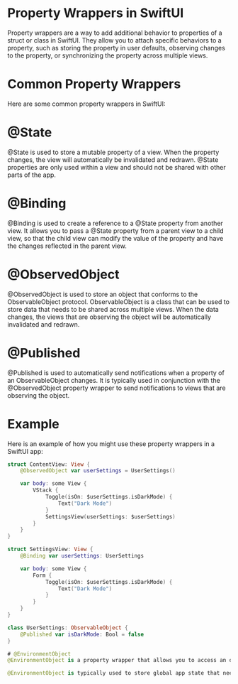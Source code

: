 # Property Wrappers in SwiftUI
Property wrappers are a way to add additional behavior to properties of a struct or class in SwiftUI. They allow you to attach specific behaviors to a property, such as storing the property in user defaults, observing changes to the property, or synchronizing the property across multiple views.

# Common Property Wrappers
Here are some common property wrappers in SwiftUI:

# @State
@State is used to store a mutable property of a view. When the property changes, the view will automatically be invalidated and redrawn. @State properties are only used within a view and should not be shared with other parts of the app.

# @Binding
@Binding is used to create a reference to a @State property from another view. It allows you to pass a @State property from a parent view to a child view, so that the child view can modify the value of the property and have the changes reflected in the parent view.

# @ObservedObject
@ObservedObject is used to store an object that conforms to the ObservableObject protocol. ObservableObject is a class that can be used to store data that needs to be shared across multiple views. When the data changes, the views that are observing the object will be automatically invalidated and redrawn.

# @Published
@Published is used to automatically send notifications when a property of an ObservableObject changes. It is typically used in conjunction with the @ObservedObject property wrapper to send notifications to views that are observing the object.

# Example
Here is an example of how you might use these property wrappers in a SwiftUI app:

```swift
struct ContentView: View {
    @ObservedObject var userSettings = UserSettings()

    var body: some View {
        VStack {
            Toggle(isOn: $userSettings.isDarkMode) {
                Text("Dark Mode")
            }
            SettingsView(userSettings: $userSettings)
        }
    }
}

struct SettingsView: View {
    @Binding var userSettings: UserSettings

    var body: some View {
        Form {
            Toggle(isOn: $userSettings.isDarkMode) {
                Text("Dark Mode")
            }
        }
    }
}

class UserSettings: ObservableObject {
    @Published var isDarkMode: Bool = false
}

# @EnvironmentObject
@EnvironmentObject is a property wrapper that allows you to access an object that is shared across the entire app. It is similar to @ObservedObject, but it is stored in the environment of the view hierarchy, rather than being passed down as a property. This means that it can be accessed from any view within the app, without the need to pass it down through multiple levels of the view hierarchy.

@EnvironmentObject is typically used to store global app state that needs to be shared across multiple views. For example, you might use an @EnvironmentObject to store the current user, the app's theme, or the selected language.

